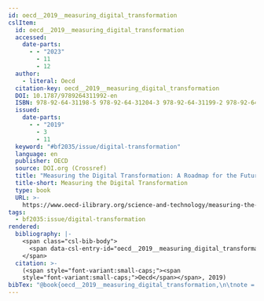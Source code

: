 ```yaml
---
id: oecd__2019__measuring_digital_transformation
cslItem:
  id: oecd__2019__measuring_digital_transformation
  accessed:
    date-parts:
      - - "2023"
        - 11
        - 12
  author:
    - literal: Oecd
  citation-key: oecd__2019__measuring_digital_transformation
  DOI: 10.1787/9789264311992-en
  ISBN: 978-92-64-31198-5 978-92-64-31204-3 978-92-64-31199-2 978-92-64-31205-0
  issued:
    date-parts:
      - - "2019"
        - 3
        - 11
  keyword: "#bf2035/issue/digital-transformation"
  language: en
  publisher: OECD
  source: DOI.org (Crossref)
  title: "Measuring the Digital Transformation: A Roadmap for the Future"
  title-short: Measuring the Digital Transformation
  type: book
  URL: >-
    https://www.oecd-ilibrary.org/science-and-technology/measuring-the-digital-transformation_9789264311992-en
tags:
  - bf2035:issue/digital-transformation
rendered:
  bibliography: |-
    <span class="csl-bib-body">
      <span data-csl-entry-id="oecd__2019__measuring_digital_transformation" class="csl-entry"><span class='author-bib'>Oecd</span>. <span class='date-bib'>(2019)</span>. <span class='title'><i><b><span style="font-style:normal;">Measuring the Digital Transformation: A Roadmap for the Future</span></b></i></span>. OECD. <span class='URL'><a href='https://doi.org/10.1787/9789264311992-en'>LINK</a></span></span>
    </span>
  citation: >-
    (<span style="font-variant:small-caps;"><span
    style="font-variant:small-caps;">Oecd</span></span>, 2019)
bibTex: "@book{oecd__2019__measuring_digital_transformation,\n\tnote = {[Online; accessed 2023-11-12]},\n\tauthor = {{Oecd}},\n\tdoi = {10.1787/9789264311992-en},\n\tisbn = {978-92-64-31198-5 978-92-64-31204-3 978-92-64-31199-2 978-92-64-31205-0},\n\tyear = {2019},\n\tmonth = {mar 11},\n\tpublisher = {OECD},\n\ttitle = {Measuring the {Digital} {Transformation}: A {Roadmap} for the {Future}},\n\turl = {https://www.oecd-ilibrary.org/science-and-technology/measuring-the-digital-transformation_9789264311992-en},\n}\n\n"
---
```

